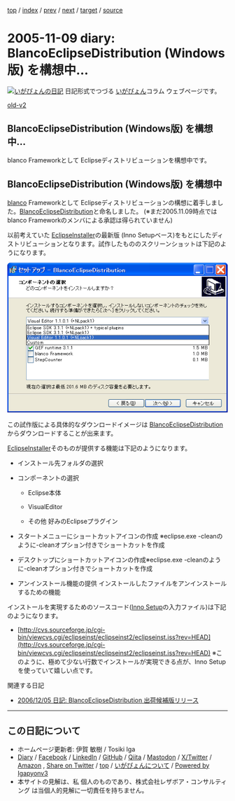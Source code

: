 [top](../index.html) 
 / [index](index.html) 
 / [prev](ig051106.html) 
 / [next](ig051112.html) 
 / [target](https://www.igapyon.jp/igapyon/diary/2005/ig051109.html) 
 / [source](https://github.com/igapyon/diary/blob/master/2005/ig051109.src.md) 

2005-11-09 diary: BlancoEclipseDistribution (Windows版) を構想中…
=====================================================================================================
[![いがぴょんの日記](https://www.igapyon.jp/igapyon/diary/images/iga202308_64.jpg "いがぴょん")](https://www.igapyon.jp/igapyon/diary/memo/memoigapyon.html) 日記形式でつづる [いがぴょん](https://www.igapyon.jp/igapyon/diary/memo/memoigapyon.html)コラム ウェブページです。

[old-v2](ig051109-orig.html)

## BlancoEclipseDistribution (Windows版) を構想中…

blanco Frameworkとして Eclipseディストリビューションを構想中です。


## BlancoEclipseDistribution (Windows版) を構想中

[blanco](https://www.igapyon.jp/blanco/blanco.ja.html) Frameworkとして Eclipseディストリビューションの構想に着手しました。[BlancoEclipseDistribution](https://www.igapyon.jp/blanco/blancoeclipsedistribution.html)と命名しました。
(※まだ2005.11.09時点では blanco Frameworkのメンバによる承認は得られていません)

以前考えていた [EclipseInstaller](https://www.igapyon.jp/igapyon/diary/keyword/eclipseinstaller.html)の最新版 (Inno Setupベース)をもとにしたディストリビューションとなります。試作したもののスクリーンショットは下記のようになります。

![N/A](../images/blancoeclipsedistribution.png)

この試作版による具体的なダウンロードイメージは [BlancoEclipseDistribution](https://www.igapyon.jp/blanco/blancoeclipsedistribution.html) からダウンロードすることが出来ます。

[EclipseInstaller](https://www.igapyon.jp/igapyon/diary/keyword/eclipseinstaller.html)そのものが提供する機能は下記のようになります。

* インストール先フォルダの選択
  
* コンポーネントの選択
  
  * Eclipse本体
    
  * VisualEditor
    
  * その他 好みのEclipseプラグイン
  

  
* スタートメニューにショートカットアイコンの作成
  ※eclipse.exe -cleanのように-cleanオプション付きでショートカットを作成
  
* デスクトップにショートカットアイコンの作成※eclipse.exe -cleanのように-cleanオプション付きでショートカットを作成
  
* アンインストール機能の提供
  インストールしたファイルをアンインストールするための機能

インストールを実現するためのソースコード([Inno Setup](http://www.forest.impress.co.jp/lib/stdy/program/progsupt/innosetup.html)の入力ファイル)は下記のようになります。

* [http://cvs.sourceforge.jp/cgi-bin/viewcvs.cgi/eclipseinst/eclipseinst2/eclipseinst.iss?rev=HEAD](http://cvs.sourceforge.jp/cgi-bin/viewcvs.cgi/eclipseinst/eclipseinst2/eclipseinst.iss?rev=HEAD)
  ※このように、極めて少ない行数でインストールが実現できる点が、Inno Setupを使っていて嬉しい点です。

関連する日記

* [2006/12/05 日記: BlancoEclipseDistribution 出荷候補版リリース](../2006/ig061205.html)


----------------------------------------------------------------------------------------------------

## この日記について

* ホームページ更新者: 伊賀 敏樹 / Tosiki Iga
* [Diary](https://www.igapyon.jp/igapyon/diary/) / [Facebook](https://www.facebook.com/igapyon) / [LinkedIn](https://www.linkedin.com/in/toshikiiga) / [GitHub](https://github.com/igapyon) / [Qiita](https://qiita.com/igapyon) / [Mastodon](https://social.vivaldi.net/@igapyon) / [X/Twitter](https://twitter.com/ToshikiIga) / [Amazon](https://www.amazon.co.jp/%E4%BC%8A%E8%B3%80-%E6%95%8F%E6%A8%B9/e/B004LTQWCQ) ,
[Share on Twitter](https://twitter.com/intent/tweet?hashtags=igapyon%2Cdiary%2C%E3%81%84%E3%81%8C%E3%81%B4%E3%82%87%E3%82%93&text=BlancoEclipseDistribution+%28Windows%E7%89%88%29+%E3%82%92%E6%A7%8B%E6%83%B3%E4%B8%AD%E2%80%A6&url=https%3A%2F%2Fwww.igapyon.jp%2Figapyon%2Fdiary%2F2005%2Fig051109.html) / [top](../index.html) / [いがぴょんについて](https://www.igapyon.jp/igapyon/diary/memo/memoigapyon.html) / [Powered by Igapyonv3](https://github.com/igapyon/igapyonv3)
* 本サイトの見解は、私 個人のものであり、株式会社レザボア・コンサルティング は当個人的見解に一切責任を持ちません。 
